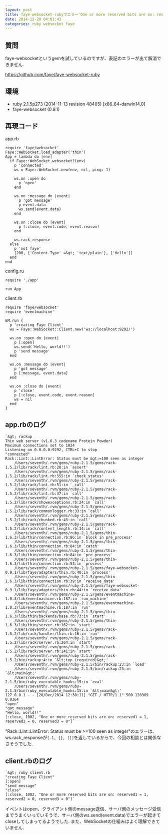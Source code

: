```yaml
---
layout: post
title: faye-websocket-rubyでエラー'One or more reserved bits are on: reserved1 = 1, reserved2 = 0, reserved3 = 0'
date: 2014-12-20 04:01:43
categories: ruby websocket faye
---
```

<h2>質問</h2>

<p>faye-websocketというgemを試しているのですが、表記のエラーが出て解消できません.</p>

<p><a href="https://github.com/faye/faye-websocket-ruby" rel="nofollow">https://github.com/faye/faye-websocket-ruby</a></p>

<h2>環境</h2>

<ul>
<li>ruby 2.1.5p273 (2014-11-13 revision 48405) [x86_64-darwin14.0]</li>
<li>faye-websocket (0.9.1)</li>
</ul>

<h2>再現コード</h2>

<p>app.rb</p>

```
require 'faye/websocket'
Faye::WebSocket.load_adapter('thin')
App = lambda do |env|
  if Faye::WebSocket.websocket?(env)
    p 'connected'
    ws = Faye::WebSocket.new(env, nil, ping: 1)

    ws.on :open do
      p 'open'
    end

    ws.on :message do |event|
      p 'got message'
      p event.data
      ws.send(event.data)
    end

    ws.on :close do |event|
      p [:close, event.code, event.reason]
    end

    ws.rack_response
  else
    p 'not faye'
    [200, {'Content-Type' =&gt; 'text/plain'}, ['Hello']]
  end
end
```

<p>config.ru</p>

```
require './app'

run App
```

<p>client.rb</p>

```
require 'faye/websocket'
require 'eventmachine'

EM.run {
  p 'creating Faye Client'
  ws = Faye::WebSocket::Client.new('ws://localhost:9292/')

  ws.on :open do |event|
    p [:open]
    ws.send('Hello, world!!')
    p 'send message'
  end

  ws.on :message do |event|
    p 'got message'
    p [:message, event.data]
  end

  ws.on :close do |event|
    p 'close'
    p [:close, event.code, event.reason]
    ws = nil
  end
}
```

<h2>app.rbのログ</h2>

```
`&gt; rackup                                                               
Thin web server (v1.6.3 codename Protein Powder)
Maximum connections set to 1024
Listening on 0.0.0.0:9292, CTRL+C to stop
"connected"
Rack::Lint::LintError: Status must be &gt;=100 seen as integer
    /Users/seventh/.rvm/gems/ruby-2.1.5/gems/rack-1.5.2/lib/rack/lint.rb:20:in `assert'
    /Users/seventh/.rvm/gems/ruby-2.1.5/gems/rack-1.5.2/lib/rack/lint.rb:555:in `check_status'
    /Users/seventh/.rvm/gems/ruby-2.1.5/gems/rack-1.5.2/lib/rack/lint.rb:51:in `_call'
    /Users/seventh/.rvm/gems/ruby-2.1.5/gems/rack-1.5.2/lib/rack/lint.rb:37:in `call'
    /Users/seventh/.rvm/gems/ruby-2.1.5/gems/rack-1.5.2/lib/rack/showexceptions.rb:24:in `call'
    /Users/seventh/.rvm/gems/ruby-2.1.5/gems/rack-1.5.2/lib/rack/commonlogger.rb:33:in `call'
    /Users/seventh/.rvm/gems/ruby-2.1.5/gems/rack-1.5.2/lib/rack/chunked.rb:43:in `call'
    /Users/seventh/.rvm/gems/ruby-2.1.5/gems/rack-1.5.2/lib/rack/content_length.rb:14:in `call'
    /Users/seventh/.rvm/gems/ruby-2.1.5/gems/thin-1.6.3/lib/thin/connection.rb:86:in `block in pre_process'
    /Users/seventh/.rvm/gems/ruby-2.1.5/gems/thin-1.6.3/lib/thin/connection.rb:84:in `catch'
    /Users/seventh/.rvm/gems/ruby-2.1.5/gems/thin-1.6.3/lib/thin/connection.rb:84:in `pre_process'
    /Users/seventh/.rvm/gems/ruby-2.1.5/gems/thin-1.6.3/lib/thin/connection.rb:53:in `process'
    /Users/seventh/.rvm/gems/ruby-2.1.5/gems/faye-websocket-0.9.1/lib/faye/adapters/thin.rb:40:in `process'
    /Users/seventh/.rvm/gems/ruby-2.1.5/gems/thin-1.6.3/lib/thin/connection.rb:39:in `receive_data'
    /Users/seventh/.rvm/gems/ruby-2.1.5/gems/faye-websocket-0.9.1/lib/faye/adapters/thin.rb:44:in `receive_data'
    /Users/seventh/.rvm/gems/ruby-2.1.5/gems/eventmachine-1.0.3/lib/eventmachine.rb:187:in `run_machine'
    /Users/seventh/.rvm/gems/ruby-2.1.5/gems/eventmachine-1.0.3/lib/eventmachine.rb:187:in `run'
    /Users/seventh/.rvm/gems/ruby-2.1.5/gems/thin-1.6.3/lib/thin/backends/base.rb:73:in `start'
    /Users/seventh/.rvm/gems/ruby-2.1.5/gems/thin-1.6.3/lib/thin/server.rb:162:in `start'
    /Users/seventh/.rvm/gems/ruby-2.1.5/gems/rack-1.5.2/lib/rack/handler/thin.rb:16:in `run'
    /Users/seventh/.rvm/gems/ruby-2.1.5/gems/rack-1.5.2/lib/rack/server.rb:264:in `start'
    /Users/seventh/.rvm/gems/ruby-2.1.5/gems/rack-1.5.2/lib/rack/server.rb:141:in `start'
    /Users/seventh/.rvm/gems/ruby-2.1.5/gems/rack-1.5.2/bin/rackup:4:in `&lt;top (required)&gt;'
    /Users/seventh/.rvm/gems/ruby-2.1.5/bin/rackup:23:in `load'
    /Users/seventh/.rvm/gems/ruby-2.1.5/bin/rackup:23:in `&lt;main&gt;'
    /Users/seventh/.rvm/gems/ruby-2.1.5/bin/ruby_executable_hooks:15:in `eval'
    /Users/seventh/.rvm/gems/ruby-2.1.5/bin/ruby_executable_hooks:15:in `&lt;main&gt;'
127.0.0.1 - - [20/Dec/2014 12:38:11] "GET / HTTP/1.1" 500 120389 0.0364
"open"
"got message"
"Hello, world!!"
[:close, 1002, "One or more reserved bits are on: reserved1 = 1, reserved2 = 0, reserved3 = 0"]`
```

<p>"Rack::Lint::LintError: Status must be >=100 seen as integer"のエラーは、ws.rack_responseが<code>[-1, {}, []]</code>を返しているからで、今回の相談とは関係なさそうでした.</p>

<h2>client.rbのログ</h2>

```
`&gt; ruby client.rb
"creating Faye Client"
[:open]
"send message"
"close"
[:close, 1002, "One or more reserved bits are on: reserved1 = 1, reserved2 = 0, reserved3 = 0"]`
```

<p>イベントはopen、クライアント側のmessage送信、サーバ側のメッセージ受信までうまくいっていそうで、サーバ側のws.send(event.data)でエラーが起きてcloseしてしまってるようでした.
また、WebSocketの仕組みはよく理解できていません.</p>
